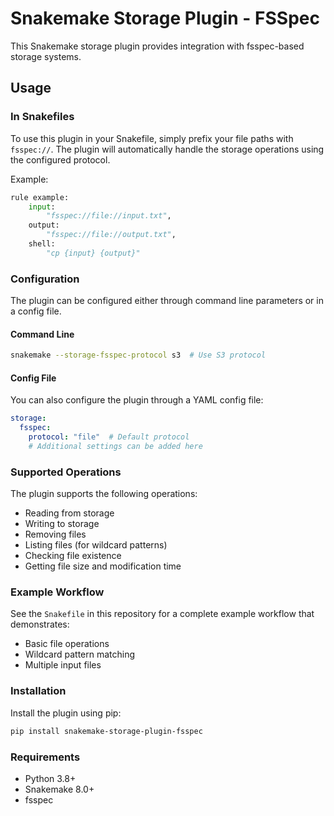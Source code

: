 # Snakemake Storage Plugin - FSSpec

This Snakemake storage plugin provides integration with fsspec-based storage systems.

## Usage

### In Snakefiles

To use this plugin in your Snakefile, simply prefix your file paths with `fsspec://`. The plugin will automatically handle the storage operations using the configured protocol.

Example:
```python
rule example:
    input:
        "fsspec://file://input.txt",
    output:
        "fsspec://file://output.txt",
    shell:
        "cp {input} {output}"
```

### Configuration

The plugin can be configured either through command line parameters or in a config file.

#### Command Line

```bash
snakemake --storage-fsspec-protocol s3  # Use S3 protocol
```

#### Config File

You can also configure the plugin through a YAML config file:
```yaml
storage:
  fsspec:
    protocol: "file"  # Default protocol
    # Additional settings can be added here
```

### Supported Operations

The plugin supports the following operations:
- Reading from storage
- Writing to storage
- Removing files
- Listing files (for wildcard patterns)
- Checking file existence
- Getting file size and modification time

### Example Workflow

See the `Snakefile` in this repository for a complete example workflow that demonstrates:
- Basic file operations
- Wildcard pattern matching
- Multiple input files

### Installation

Install the plugin using pip:
```bash
pip install snakemake-storage-plugin-fsspec
```

### Requirements

- Python 3.8+
- Snakemake 8.0+
- fsspec